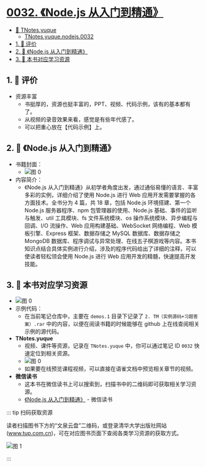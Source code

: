 # [0032. 《Node.js 从入门到精通》](https://github.com/Tdahuyou/TNotes.nodejs/tree/main/notes/0032.%20%E3%80%8ANode.js%20%E4%BB%8E%E5%85%A5%E9%97%A8%E5%88%B0%E7%B2%BE%E9%80%9A%E3%80%8B)

<!-- region:toc -->

- [📂 TNotes.yuque](https://www.yuque.com/tdahuyou/tnotes.yuque/)
  - [TNotes.yuque.nodejs.0032](https://www.yuque.com/tdahuyou/tnotes.yuque/nodejs.0032)
- [1. 🫧 评价](#1--评价)
- [2. 📒 《Node.js 从入门到精通》](#2--nodejs-从入门到精通)
- [3. 📂 本书对应学习资源](#3--本书对应学习资源)

<!-- endregion:toc -->

## 1. 🫧 评价

- 资源丰富
  - 书挺厚的，资源也挺丰富的，PPT、视频、代码示例，该有的基本都有了。
  - 从视频的录音效果来看，感觉是有些年代感了。
  - 可以把重心放在【代码示例】上。

## 2. 📒 《Node.js 从入门到精通》

- 书籍封面：
  - ![图 0](https://cdn.jsdelivr.net/gh/Tdahuyou/imgs@main/2025-04-04-02-10-12.png)
- 内容简介：
  - 《Node.js 从入门到精通》从初学者角度出发，通过通俗易懂的语言、丰富多彩的实例，详细介绍了使用 Node.js 进行 Web 应用开发需要掌握的各方面技术。全书分为 4 篇，共 18 章，包括 Node.js 环境搭建、第一个 Node.js 服务器程序、npm 包管理器的使用、Node.js 基础、事件的监听与触发、util 工具模块、fs 文件系统模块、os 操作系统模块、异步编程与回调、I/O 流操作、Web 应用构建基础、WebSocket 网络编程、Web 模板引擎、Express 框架、数据存储之 MySQL 数据库、数据存储之 MongoDB 数据库、程序调试与异常处理、在线五子棋游戏等内容。本书知识点结合具体实例进行介绍，涉及的程序代码给出了详细的注释，可以使读者轻松领会使用 Node.js 进行 Web 应用开发的精髓，快速提高开发技能。

## 3. 📂 本书对应学习资源

- ![图 0](https://cdn.jsdelivr.net/gh/Tdahuyou/imgs@main/2025-04-04-01-50-21.png)
- 示例代码：
  - 在当前笔记仓库中，主要在 `demos.1` 目录下记录了 `2. TM（实例源码+习题答案）.rar` 中的内容，以便在阅读书籍的时候能够在 github 上在线查阅相关示例的源代码。
- **TNotes.yuque**
  - 视频、课件等资源，记录在 `TNotes.yuque` 中，你可以通过笔记 ID `0032` 快速定位到相关资源。
  - ![图 0](https://cdn.jsdelivr.net/gh/Tdahuyou/imgs@main/2025-04-06-09-11-05.png)
  - 如果要在线预览课程视频，可以直接在语雀文档中预览相关章节的视频。
- **微信读书**
  - 这本书在微信读书上可以搜索到，扫描书中的二维码即可获取相关学习资源。
  - [《Node.js 从入门到精通》](https://weread.qq.com/web/reader/7e432350813ab8316g018368) - 微信读书

::: tip 扫码获取资源

读者扫描图书下方的“文泉云盘”二维码，或登录清华大学出版社网站(www.tup.com.cn)，可在对应图书页面下查阅各类学习资源的获取方式。

![图 1](https://cdn.jsdelivr.net/gh/Tdahuyou/imgs@main/2025-04-06-09-12-25.png)

:::
